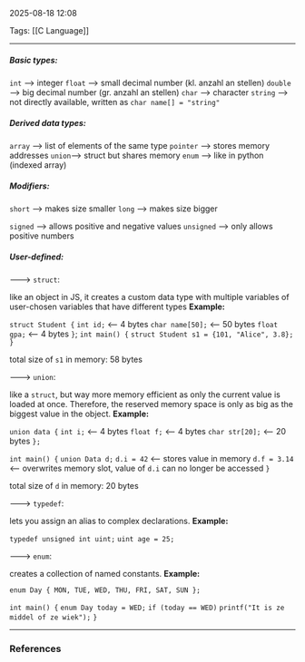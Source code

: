 2025-08-18 12:08

Tags: [[C Language]]

------------------------------------------------
##### Basic types:

`int` --> integer
`float` --> small decimal number (kl. anzahl an stellen)
`double` --> big decimal number (gr. anzahl an stellen)
`char` --> character
`string` --> not directly available, written as 
			`char name[] = "string"`

##### Derived data types:

`array` --> list of elements of the same type
`pointer` --> stores memory addresses
`union`--> struct but shares memory
`enum` --> like in python (indexed array)

##### Modifiers:

`short` --> makes size smaller
`long` --> makes size bigger

`signed` --> allows positive and negative values
`unsigned` --> only allows positive numbers

##### User-defined:

---> `struct`:

like an object in JS, it creates a custom data type with multiple variables of user-chosen variables that have different types
**Example:** 

`struct Student {`
	`int id;`     <-- 4 bytes
	`char name[50];`    <-- 50 bytes
	`float gpa;` <-- 4 bytes
`}`;
`int main() {`
	`struct Student s1 = {101, "Alice", 3.8};`
`}`

total size of `s1` in memory: 58 bytes


---> `union`:

like a `struct`, but way more memory efficient as only the current value is loaded at once. Therefore, the reserved memory space is only as big as the biggest value in the object.
**Example:**

`union data {`
	`int i;` <-- 4 bytes
	`float f;`  <-- 4 bytes
	`char str[20];` <-- 20 bytes
`};`

`int main() {`
	`union Data d;`
	`d.i = 42` <-- stores value in memory
	`d.f = 3.14` <-- overwrites memory slot, value of `d.i` can no longer be accessed
`}`

total size of `d` in memory: 20 bytes

---> `typedef`:

lets you assign an alias to complex declarations.
**Example:**

`typedef unsigned int uint;`
`uint age = 25;`


---> `enum`:

creates a collection of named constants.
**Example:**

`enum Day { MON, TUE, WED, THU, FRI, SAT, SUN };`

`int main() {`
	`enum Day today = WED;`
	`if (today == WED)`
		`printf("It is ze middel of ze wiek");`
`}`


------------------------------------------------------
### References
